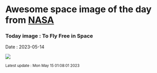 
# Awesome space image of the day from [NASA](https://api.nasa.gov/)

### Today image : To Fly Free in Space
Date : 2023-05-14

![](https://apod.nasa.gov/apod/image/2305/freeflyer_nasa_960.jpg)

<small>Latest update : Mon May 15 01:08:01 2023</small>
        